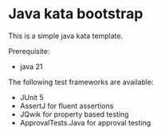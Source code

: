 # Java kata bootstrap

This is a simple java kata template.

Prerequisite:
- java 21

The following test frameworks are available:
- JUnit 5
- AssertJ for fluent assertions
- JQwik for property based testing
- ApprovalTests.Java for approval testing